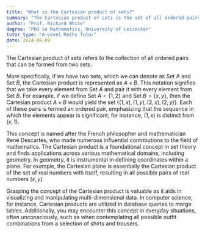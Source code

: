 ```yaml
---
title: "What is the Cartesian product of sets?"
summary: "The Cartesian product of sets is the set of all ordered pairs from two sets."
author: "Prof. Richard White"
degree: "PhD in Mathematics, University of Leicester"
tutor_type: "A-Level Maths Tutor"
date: 2024-06-09
---
```


The Cartesian product of sets refers to the collection of all ordered pairs that can be formed from two sets.

More specifically, if we have two sets, which we can denote as Set $A$ and Set $B$, the Cartesian product is represented as $A \times B$. This notation signifies that we take every element from Set $A$ and pair it with every element from Set $B$. For example, if we define Set $A = \{1, 2\}$ and Set $B = \{x, y\}$, then the Cartesian product $A \times B$ would yield the set $\{(1, x), (1, y), (2, x), (2, y)\}$. Each of these pairs is termed an ordered pair, emphasizing that the sequence in which the elements appear is significant; for instance, $(1, x)$ is distinct from $(x, 1)$.

This concept is named after the French philosopher and mathematician René Descartes, who made numerous influential contributions to the field of mathematics. The Cartesian product is a foundational concept in set theory and finds applications across various mathematical domains, including geometry. In geometry, it is instrumental in defining coordinates within a plane. For example, the Cartesian plane is essentially the Cartesian product of the set of real numbers with itself, resulting in all possible pairs of real numbers $(x, y)$.

Grasping the concept of the Cartesian product is valuable as it aids in visualizing and manipulating multi-dimensional data. In computer science, for instance, Cartesian products are utilized in database queries to merge tables. Additionally, you may encounter this concept in everyday situations, often unconsciously, such as when contemplating all possible outfit combinations from a selection of shirts and trousers.
    